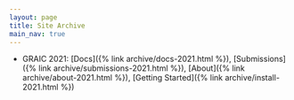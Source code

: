 ```yaml
---
layout: page
title: Site Archive
main_nav: true
---
```


- GRAIC 2021:
[Docs]({% link archive/docs-2021.html %}),
[Submissions]({% link archive/submissions-2021.html %}),
[About]({% link archive/about-2021.html %}),
[Getting Started]({% link archive/install-2021.html %})
